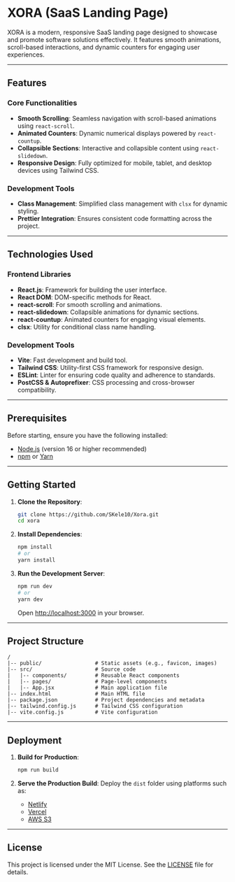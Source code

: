 
# XORA (SaaS Landing Page)

XORA is a modern, responsive SaaS landing page designed to showcase and promote software solutions effectively. It features smooth animations, scroll-based interactions, and dynamic counters for engaging user experiences.

---

## Features

### Core Functionalities
- **Smooth Scrolling**: Seamless navigation with scroll-based animations using `react-scroll`.
- **Animated Counters**: Dynamic numerical displays powered by `react-countup`.
- **Collapsible Sections**: Interactive and collapsible content using `react-slidedown`.
- **Responsive Design**: Fully optimized for mobile, tablet, and desktop devices using Tailwind CSS.

### Development Tools
- **Class Management**: Simplified class management with `clsx` for dynamic styling.
- **Prettier Integration**: Ensures consistent code formatting across the project.

---

## Technologies Used

### Frontend Libraries
- **React.js**: Framework for building the user interface.
- **React DOM**: DOM-specific methods for React.
- **react-scroll**: For smooth scrolling and animations.
- **react-slidedown**: Collapsible animations for dynamic sections.
- **react-countup**: Animated counters for engaging visual elements.
- **clsx**: Utility for conditional class name handling.

### Development Tools
- **Vite**: Fast development and build tool.
- **Tailwind CSS**: Utility-first CSS framework for responsive design.
- **ESLint**: Linter for ensuring code quality and adherence to standards.
- **PostCSS & Autoprefixer**: CSS processing and cross-browser compatibility.

---

## Prerequisites

Before starting, ensure you have the following installed:
- [Node.js](https://nodejs.org/) (version 16 or higher recommended)
- [npm](https://www.npmjs.com/) or [Yarn](https://yarnpkg.com/)

---

## Getting Started

1. **Clone the Repository**:
   ```bash
   git clone https://github.com/SKele10/Xora.git
   cd xora
   ```

2. **Install Dependencies**:
   ```bash
   npm install
   # or
   yarn install
   ```

3. **Run the Development Server**:
   ```bash
   npm run dev
   # or
   yarn dev
   ```
   Open [http://localhost:3000](http://localhost:3000) in your browser.

---

## Project Structure

```
/
|-- public/                 # Static assets (e.g., favicon, images)
|-- src/                    # Source code
|   |-- components/         # Reusable React components
|   |-- pages/              # Page-level components
|   |-- App.jsx             # Main application file
|-- index.html              # Main HTML file
|-- package.json            # Project dependencies and metadata
|-- tailwind.config.js      # Tailwind CSS configuration
|-- vite.config.js          # Vite configuration
```

---

## Deployment

1. **Build for Production**:
   ```bash
   npm run build
   ```

2. **Serve the Production Build**:
   Deploy the `dist` folder using platforms such as:
   - [Netlify](https://www.netlify.com/)
   - [Vercel](https://vercel.com/)
   - [AWS S3](https://aws.amazon.com/s3/)

---

## License

This project is licensed under the MIT License. See the [LICENSE](./LICENSE) file for details.
